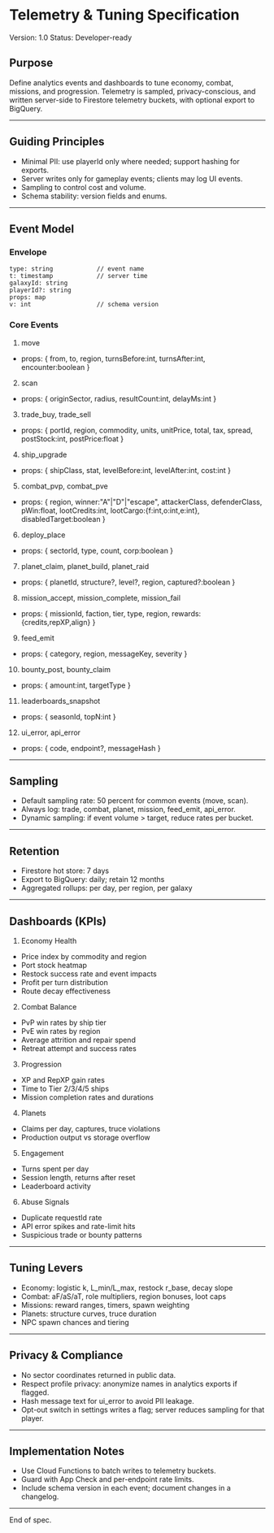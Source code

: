 # Telemetry & Tuning Specification
Version: 1.0
Status: Developer-ready

## Purpose
Define analytics events and dashboards to tune economy, combat, missions, and progression. Telemetry is sampled, privacy-conscious, and written server-side to Firestore telemetry buckets, with optional export to BigQuery.

---

## Guiding Principles
- Minimal PII: use playerId only where needed; support hashing for exports.
- Server writes only for gameplay events; clients may log UI events.
- Sampling to control cost and volume.
- Schema stability: version fields and enums.

---

## Event Model

### Envelope
```
type: string            // event name
t: timestamp            // server time
galaxyId: string
playerId?: string
props: map
v: int                  // schema version
```

### Core Events
1) move
- props: { from, to, region, turnsBefore:int, turnsAfter:int, encounter:boolean }

2) scan
- props: { originSector, radius, resultCount:int, delayMs:int }

3) trade_buy, trade_sell
- props: { portId, region, commodity, units, unitPrice, total, tax, spread, postStock:int, postPrice:float }

4) ship_upgrade
- props: { shipClass, stat, levelBefore:int, levelAfter:int, cost:int }

5) combat_pvp, combat_pve
- props: { region, winner:"A"|"D"|"escape", attackerClass, defenderClass, pWin:float, lootCredits:int, lootCargo:{f:int,o:int,e:int}, disabledTarget:boolean }

6) deploy_place
- props: { sectorId, type, count, corp:boolean }

7) planet_claim, planet_build, planet_raid
- props: { planetId, structure?, level?, region, captured?:boolean }

8) mission_accept, mission_complete, mission_fail
- props: { missionId, faction, tier, type, region, rewards:{credits,repXP,align} }

9) feed_emit
- props: { category, region, messageKey, severity }

10) bounty_post, bounty_claim
- props: { amount:int, targetType }

11) leaderboards_snapshot
- props: { seasonId, topN:int }

12) ui_error, api_error
- props: { code, endpoint?, messageHash }

---

## Sampling
- Default sampling rate: 50 percent for common events (move, scan).
- Always log: trade, combat, planet, mission, feed_emit, api_error.
- Dynamic sampling: if event volume > target, reduce rates per bucket.

---

## Retention
- Firestore hot store: 7 days
- Export to BigQuery: daily; retain 12 months
- Aggregated rollups: per day, per region, per galaxy

---

## Dashboards (KPIs)
1) Economy Health
- Price index by commodity and region
- Port stock heatmap
- Restock success rate and event impacts
- Profit per turn distribution
- Route decay effectiveness

2) Combat Balance
- PvP win rates by ship tier
- PvE win rates by region
- Average attrition and repair spend
- Retreat attempt and success rates

3) Progression
- XP and RepXP gain rates
- Time to Tier 2/3/4/5 ships
- Mission completion rates and durations

4) Planets
- Claims per day, captures, truce violations
- Production output vs storage overflow

5) Engagement
- Turns spent per day
- Session length, returns after reset
- Leaderboard activity

6) Abuse Signals
- Duplicate requestId rate
- API error spikes and rate-limit hits
- Suspicious trade or bounty patterns

---

## Tuning Levers
- Economy: logistic k, L_min/L_max, restock r_base, decay slope
- Combat: aF/aS/aT, role multipliers, region bonuses, loot caps
- Missions: reward ranges, timers, spawn weighting
- Planets: structure curves, truce duration
- NPC spawn chances and tiering

---

## Privacy & Compliance
- No sector coordinates returned in public data.
- Respect profile privacy: anonymize names in analytics exports if flagged.
- Hash message text for ui_error to avoid PII leakage.
- Opt-out switch in settings writes a flag; server reduces sampling for that player.

---

## Implementation Notes
- Use Cloud Functions to batch writes to telemetry buckets.
- Guard with App Check and per-endpoint rate limits.
- Include schema version in each event; document changes in a changelog.

---

End of spec.
